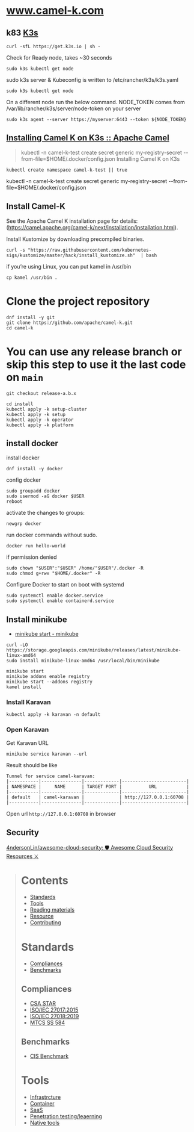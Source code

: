 # www.camel-k.com



## k83 [K3s](https://k3s.io/)

```
curl -sfL https://get.k3s.io | sh - 
```

Check for Ready node, takes ~30 seconds 
```
sudo k3s kubectl get node 
```
sudo k3s server &
Kubeconfig is written to /etc/rancher/k3s/k3s.yaml
```
sudo k3s kubectl get node
```
On a different node run the below command. 
NODE_TOKEN comes from /var/lib/rancher/k3s/server/node-token on your server
```
sudo k3s agent --server https://myserver:6443 --token ${NODE_TOKEN}
```

## [Installing Camel K on K3s :: Apache Camel](https://camel.apache.org/camel-k/1.12.x/installation/registry/k3s.html)

> kubectl -n camel-k-test create secret generic my-registry-secret --from-file=$HOME/.docker/config.json
Installing Camel K on K3s

```shell
kubectl create namespace camel-k-test || true
```
kubectl -n camel-k-test create secret generic my-registry-secret --from-file=$HOME/.docker/config.json




## Install Camel-K

See the Apache Camel K installation page for details: (https://camel.apache.org/camel-k/next/installation/installation.html).


Install Kustomize by downloading precompiled binaries.
```shell
curl -s "https://raw.githubusercontent.com/kubernetes-sigs/kustomize/master/hack/install_kustomize.sh"  | bash
```

if you’re using Linux, you can put kamel in /usr/bin
```shell
cp kamel /usr/bin .
```

# Clone the project repository
```shell
dnf install -y git
git clone https://github.com/apache/camel-k.git
cd camel-k
```

# You can use any release branch or skip this step to use it the last code on `main`
```shell
git checkout release-a.b.x
```

```
cd install
kubectl apply -k setup-cluster
kubectl apply -k setup
kubectl apply -k operator
kubectl apply -k platform
```

## install docker


install docker
```
dnf install -y docker
```

config docker
```
sudo groupadd docker
sudo usermod -aG docker $USER
reboot
```

activate the changes to groups:
```
newgrp docker
```

run docker commands without sudo.
```
docker run hello-world
```

if permission denied
```
sudo chown "$USER":"$USER" /home/"$USER"/.docker -R
sudo chmod g+rwx "$HOME/.docker" -R
```


Configure Docker to start on boot with systemd
```
sudo systemctl enable docker.service
sudo systemctl enable containerd.service
```


## Install minikube

+ [minikube start - minikube](https://minikube.sigs.k8s.io/docs/start/)



```
curl -LO https://storage.googleapis.com/minikube/releases/latest/minikube-linux-amd64
sudo install minikube-linux-amd64 /usr/local/bin/minikube
```

```shell
minikube start
minikube addons enable registry
minikube start --addons registry
kamel install
```

### Install Karavan
```shell
kubectl apply -k karavan -n default
```

### Open Karavan
Get Karavan URL
```shell
minikube service karavan --url
```
Result should be like
```shell
Tunnel for service camel-karavan:
|-----------|---------------|-------------|------------------------|
| NAMESPACE |     NAME      | TARGET PORT |          URL           |
|-----------|---------------|-------------|------------------------|
| default   | camel-karavan |             | http://127.0.0.1:60708 |
|-----------|---------------|-------------|------------------------|
```
Open url `http://127.0.0.1:60708` in browser


## Security

[4ndersonLin/awesome-cloud-security: 🛡️ Awesome Cloud Security Resources ⚔️](https://github.com/4ndersonLin/awesome-cloud-security)

> # [](https://github.com/4ndersonLin/awesome-cloud-security#contents)Contents
> 
> -   [Standards](https://github.com/4ndersonLin/awesome-cloud-security#standards)
> -   [Tools](https://github.com/4ndersonLin/awesome-cloud-security#tools)
> -   [Reading materials](https://github.com/4ndersonLin/awesome-cloud-security#reading-materials)
> -   [Resource](https://github.com/4ndersonLin/awesome-cloud-security#resource)
> -   [Contributing](https://github.com/4ndersonLin/awesome-cloud-security#contributing)
> 
> # Standards
> 
> -   [Compliances](https://github.com/4ndersonLin/awesome-cloud-security#compliances)
> -   [Benchmarks](https://github.com/4ndersonLin/awesome-cloud-security#benchmarks)
> 
> ## Compliances
> 
> -   [CSA STAR](https://cloudsecurityalliance.org/star/)
> -   [ISO/IEC 27017:2015](https://www.iso.org/standard/43757.html)
> -   [ISO/IEC 27018:2019](https://www.iso.org/standard/76559.html)
> -   [MTCS SS 584](https://www.imda.gov.sg/regulations-and-licensing-listing/ict-standards-and-quality-of-service/IT-Standards-and-Frameworks/ComplianceAndCertification)
> 
> ## Benchmarks
> 
> -   [CIS Benchmark](https://www.cisecurity.org/cis-benchmarks/)
> 
> # Tools
> 
> -   [Infrastrcture](https://github.com/4ndersonLin/awesome-cloud-security#infrastrcture)
> -   [Container](https://github.com/4ndersonLin/awesome-cloud-security#container)
> -   [SaaS](https://github.com/4ndersonLin/awesome-cloud-security#saas)
> -   [Penetration testing/leaerning](https://github.com/4ndersonLin/awesome-cloud-security#penetration-testingleaerning)
> -   [Native tools](https://github.com/4ndersonLin/awesome-cloud-security#nativetools)
